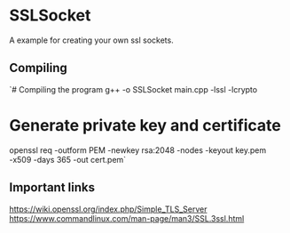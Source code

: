 # SSLSocket

A example for creating your own ssl sockets.

## Compiling
`# Compiling the program
g++ -o SSLSocket main.cpp -lssl -lcrypto

# Generate private key and certificate
openssl req -outform PEM -newkey rsa:2048 -nodes -keyout key.pem \
 -x509 -days 365 -out cert.pem`

## Important links
https://wiki.openssl.org/index.php/Simple_TLS_Server
https://www.commandlinux.com/man-page/man3/SSL.3ssl.html

